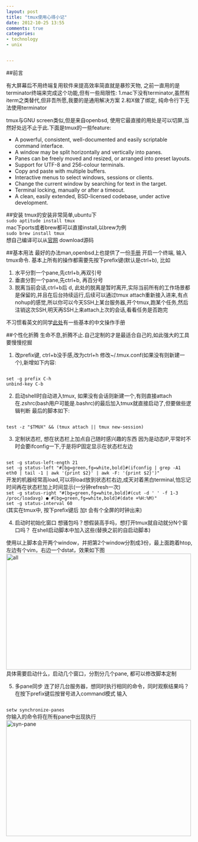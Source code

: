 ```yaml
---
layout: post
title: "tmux使用心得小记"
date: 2012-10-25 13:55
comments: true
categories: 
- technology
- unix 


---
```

##前言

有大屏幕后不用终端复用软件来提高效率简直就是暴殄天物, 之前一直用的是terminator终端来完成这个功能,但有一些局限性:
    1.mac下没有terminator,虽然有iterm之类替代,但非吾所愿,我要的是通用解决方案
    2.和X做了绑定, 纯命令行下无法使用terminator

tmux与GNU screen类似,但是来自openbsd, 使用它最直接的用处是可以切屏,当然好处远不止于此.下面是tmux的一些feature:

* A powerful, consistent, well-documented and easily scriptable command interface.
* A window may be split horizontally and vertically into panes.
* Panes can be freely moved and resized, or arranged into preset layouts.
* Support for UTF-8 and 256-colour terminals.
* Copy and paste with multiple buffers.
* Interactive menus to select windows, sessions or clients.
* Change the current window by searching for text in the target.
* Terminal locking, manually or after a timeout.
* A clean, easily extended, BSD-licensed codebase, under active development.

##安装
tmux的安装非常简单,ubuntu下   
<code>sudo aptitude install tmux</code>  
mac下ports或者brew都可以直接install,以brew为例  
<code>sudo brew install tmux</code>   
想自己编译可以从[官网][1] download源码  

##基本用法
最好的办法man,openbsd上也提供了一份[手册][2]
开启一个终端, 输入tmux命令. 基本上所有的操作都需要先按下prefix键(默认是ctrl+b),
比如  
1. 水平分割一个pane,先ctrl+b,再双引号  
2. 垂直分割一个pane,先ctrl+b, 再百分号  
3. 脱离当前会话,ctrl+b后 d, 此处的脱离是暂时离开,实际当前所有的工作场景都是保留的,并且在后台持续运行,后续可以通过tmux attach重新接入进来,有点nohup的感觉,所以你可以今天SSH上某台服务器,开个tmux,跑某个任务,然后注销这次SSH,明天再SSH上来attach上次的会话,看看任务是否跑完  

不习惯看英文的同学[此处][3]有一些基本的中文操作手册


##个性化折腾
生命不息,折腾不止.自己定制的才是最适合自己的,如此强大的工具要慢慢挖掘
1. 改prefix键, ctrl+b没手感,改为ctrl+h
修改~/.tmux.conf(如果没有则新建一个),新增如下内容:  
<code>
set -g prefix C-h
unbind-key C-b
</code>

2. 启动shell时自动进入tmux, 如果没有会话则新建一个,有则直接attach
在.zshrc(bash用户可能是.bashrc)的最后加入tmux就直接启动了,但要做些逻辑判断
最后的脚本如下:  
<code>
test -z "$TMUX" && (tmux attach || tmux new-session)
</code>

3. 定制状态栏, 想在状态栏上加点自己随时感兴趣的东西
因为是动态IP,平常时不时会要ifconfig一下,于是将IP固定显示在状态栏左边  
<code>
set -g status-left-ength 21
set -g status-left "#[bg=green,fg=white,bold]#(ifconfig | grep -A1 eth0 | tail -1 | awk '{print $2}' | awk -F: '{print $2}')"
</code>
开发的机器经常高load,可以将load放到状态栏右边,成天对着黑白terminal,怕忘记时间再在状态栏加上时间显示(一分钟refresh一次)  
<code>
set -g status-right "#[bg=green,fg=white,bold]#(cut -d ' ' -f 1-3 /proc/loadavg) ● #[bg=green,fg=white,bold]#(date +%H:%M)"
set -g status-interval 60
</code>
(其实在tmux中, 按下prefix键后 加t 会有个全屏的时钟出来)

4. 启动时初始化窗口
想骚包吗？想假装高手吗，想打开tmux就自动就分N个窗口吗？
在shell启动脚本中加入这些(替换之前的自启动脚本)   
<script src="https://gist.github.com/4058032.js?file=tmux-init.sh"></script>
使用以上脚本会开两个window，并把第2个window分割成3份，最上面跑着htop,左边有个vim，右边一个dstat，效果如下图   
<a href="http://www.flickr.com/photos/85525219@N04/8178078344/" title="all by 爱琳说, on Flickr"><img src="http://farm9.staticflickr.com/8488/8178078344_8c8ce9f1a5.jpg" width="500" height="313" alt="all"></a>   
具体需要启动什么，启动几个窗口，分割分几个pane, 都可以修改脚本定制   

5. 多pane同步
连了好几台服务器，想同时执行相同的命令，同时观察结果吗？在按下prefix键后按冒号进入command模式
输入   
<code>
setw synchronize-panes
</code>   
你输入的命令将在所有pane中出现执行   
<a href="http://www.flickr.com/photos/85525219@N04/8178095816/" title="syn-pane by 爱琳说, on Flickr"><img src="http://farm9.staticflickr.com/8486/8178095816_1841eca896.jpg" width="500" height="313" alt="syn-pane"></a>

[1]: http://tmux.sourceforge.net/  "tmux web"
[2]: http://www.openbsd.org/cgi-bin/man.cgi?query=tmux&sektion=1 "manual page"
[3]: https://wiki.freebsdchina.org/software/t/tmux ""
